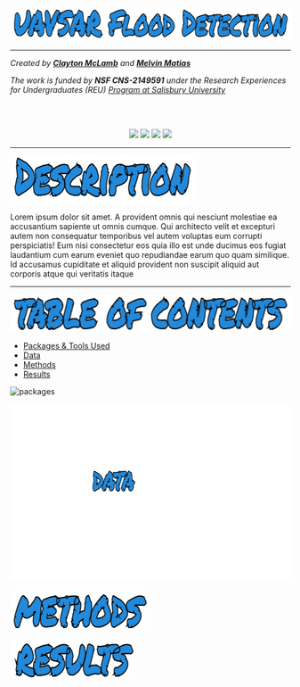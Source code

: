 ![UAVSAR Flood Detection](https://github.com/claytonmclamb/REU-2023-UAVSAR-Flood-Detection/blob/main/Images/title.png?raw=true)

<hr>

*Created by [**Clayton McLamb**](https://github.com/claytonmclamb) and [**Melvin Matias**](https://github.com/melvinmatias)*

*The work is funded by **NSF CNS-2149591** under the Research Experiences for Undergraduates (REU) [Program at Salisbury University](http://faculty.salisbury.edu/~ealu/reu/REU.html)*

<br>
<br>

<div align = "center">
  <p float="left">
    <img src="https://www.ncaa.com/sites/default/files/images/logos/schools/bgl/salisbury.svg" width="200" />
    <img src="https://upload.wikimedia.org/wikipedia/commons/thumb/1/12/NSF.svg/2048px-NSF.svg.png" width="200" /> 
    <img src = "https://www.ncaa.com/sites/default/files/images/logos/schools/bgd/elon.svg" width="200"/>
    <img src = "https://logos-download.com/wp-content/uploads/2019/11/Drew_University_Logo.png" width = "200"/>
  </p>
</div>

<hr>

<a name="test"></a>
![Description](https://github.com/claytonmclamb/REU-2023-UAVSAR-Flood-Detection/blob/main/Images/description.png)

Lorem ipsum dolor sit amet. A provident omnis qui nesciunt molestiae ea accusantium sapiente ut omnis cumque. Qui architecto velit et excepturi autem non consequatur temporibus vel autem voluptas eum corrupti perspiciatis! Eum nisi consectetur eos quia illo est unde ducimus eos fugiat laudantium cum earum eveniet quo repudiandae earum quo quam similique. Id accusamus cupiditate et aliquid provident non suscipit aliquid aut corporis atque qui veritatis itaque



<hr>

![Table of Contents](https://github.com/claytonmclamb/REU-2023-UAVSAR-Flood-Detection/blob/main/Images/tableofcontents.png)
- [Packages & Tools Used](#packages)
- [Data](#data)
- [Methods](#methods)
- [Results](#results)


<a name="packages"></a>
![packages](https://github.com/claytonmclamb/REU-2023-UAVSAR-Flood-Detection/blob/main/Images/packages.png)

<a name="data"></a>
![data](https://github.com/claytonmclamb/REU-2023-UAVSAR-Flood-Detection/blob/main/Images/data.png)

<a name="methods"></a>
![methods](https://github.com/claytonmclamb/REU-2023-UAVSAR-Flood-Detection/blob/main/Images/methods.png)

<a name="results"></a>
![results](https://github.com/claytonmclamb/REU-2023-UAVSAR-Flood-Detection/blob/main/Images/results.png)


